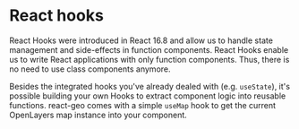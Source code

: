# React hooks

React Hooks were introduced in React 16.8 and allow us to handle state management and side-effects in function components. React Hooks enable us to write React applications with only function components. Thus, there is no need to use class components anymore.

Besides the integrated hooks you've already dealed with (e.g. `useState`), it's possible building your own Hooks to extract component logic into reusable functions. react-geo comes with a simple `useMap` hook to get the current OpenLayers map instance into your component.
